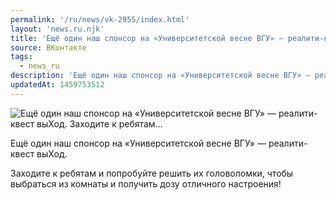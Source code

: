 ```yaml
---
permalink: '/ru/news/vk-2955/index.html'
layout: 'news.ru.njk'
title: 'Ещё один наш спонсор на «Университетской весне ВГУ» — реалити-квест выХод.  Заходите к ребятам…'
source: ВКонтакте
tags:
  - news_ru
description: 'Ещё один наш спонсор на «Университетской весне ВГУ» — реалити-квест выХод.  Заходите к ребятам…'
updatedAt: 1459753512
---
```

![Ещё один наш спонсор на «Университетской весне ВГУ» — реалити-квест выХод.  Заходите к ребятам…](https://sun9-49.userapi.com/impf/c631631/v631631484/22e22/T6FMrhEcDf8.jpg?size=1200x800&quality=96&proxy=1&sign=58c744f89d1d56725271f36af50da10e&c_uniq_tag=wB2E-5UOlbDujj7Rfag3wubZD4v4t-RqrGktpiOHXLA&type=album)

Ещё один наш спонсор на «Университетской весне ВГУ» — реалити-квест выХод.

Заходите к ребятам и попробуйте решить их головоломки, чтобы выбраться из комнаты и получить дозу отличного настроения!
